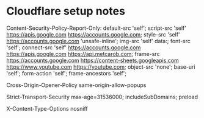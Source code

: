 # Cloudflare setup notes


Content-Security-Policy-Report-Only:
default-src 'self'; script-src 'self' https://apis.google.com https://accounts.google.com; style-src 'self' https://accounts.google.com 'unsafe-inline'; img-src 'self' data:; font-src 'self'; connect-src 'self' https://accounts.google.com https://apis.google.com https://api.metcarob.com; frame-src https://accounts.google.com https://content-sheets.googleapis.com https://www.youtube.com https://youtube.com; object-src 'none'; base-uri 'self'; form-action 'self'; frame-ancestors 'self';

Cross-Origin-Opener-Policy
same-origin-allow-popups

Strict-Transport-Security
max-age=31536000; includeSubDomains; preload

X-Content-Type-Options
nosniff
